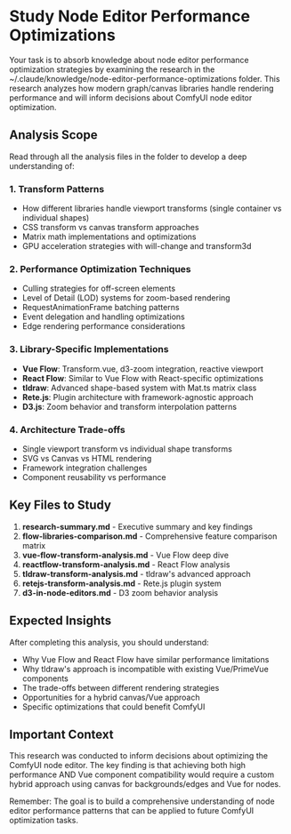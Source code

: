 # Study Node Editor Performance Optimizations

Your task is to absorb knowledge about node editor performance optimization strategies by examining the research in the ~/.claude/knowledge/node-editor-performance-optimizations folder. This research analyzes how modern graph/canvas libraries handle rendering performance and will inform decisions about ComfyUI node editor optimization.

## Analysis Scope

Read through all the analysis files in the folder to develop a deep understanding of:

### 1. Transform Patterns
- How different libraries handle viewport transforms (single container vs individual shapes)
- CSS transform vs canvas transform approaches
- Matrix math implementations and optimizations
- GPU acceleration strategies with will-change and transform3d

### 2. Performance Optimization Techniques
- Culling strategies for off-screen elements
- Level of Detail (LOD) systems for zoom-based rendering
- RequestAnimationFrame batching patterns
- Event delegation and handling optimizations
- Edge rendering performance considerations

### 3. Library-Specific Implementations
- **Vue Flow**: Transform.vue, d3-zoom integration, reactive viewport
- **React Flow**: Similar to Vue Flow with React-specific optimizations
- **tldraw**: Advanced shape-based system with Mat.ts matrix class
- **Rete.js**: Plugin architecture with framework-agnostic approach
- **D3.js**: Zoom behavior and transform interpolation patterns

### 4. Architecture Trade-offs
- Single viewport transform vs individual shape transforms
- SVG vs Canvas vs HTML rendering
- Framework integration challenges
- Component reusability vs performance

## Key Files to Study

1. **research-summary.md** - Executive summary and key findings
2. **flow-libraries-comparison.md** - Comprehensive feature comparison matrix
3. **vue-flow-transform-analysis.md** - Vue Flow deep dive
4. **reactflow-transform-analysis.md** - React Flow analysis
5. **tldraw-transform-analysis.md** - tldraw's advanced approach
6. **retejs-transform-analysis.md** - Rete.js plugin system
7. **d3-in-node-editors.md** - D3 zoom behavior analysis

## Expected Insights

After completing this analysis, you should understand:

- Why Vue Flow and React Flow have similar performance limitations
- Why tldraw's approach is incompatible with existing Vue/PrimeVue components
- The trade-offs between different rendering strategies
- Opportunities for a hybrid canvas/Vue approach
- Specific optimizations that could benefit ComfyUI

## Important Context

This research was conducted to inform decisions about optimizing the ComfyUI node editor. The key finding is that achieving both high performance AND Vue component compatibility would require a custom hybrid approach using canvas for backgrounds/edges and Vue for nodes.

Remember: The goal is to build a comprehensive understanding of node editor performance patterns that can be applied to future ComfyUI optimization tasks.